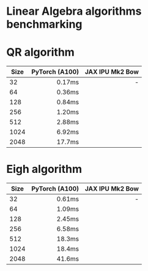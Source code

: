 # Linear Algebra algorithms benchmarking

# QR algorithm

| Size  | PyTorch (A100) | JAX IPU Mk2 Bow
| ----- | ------------:  | -------------:
| 32    | 0.17ms         | -
| 64    | 0.36ms         |
| 128   | 0.84ms         |
| 256   | 1.20ms         |
| 512   | 2.88ms         |
| 1024  | 6.92ms         |
| 2048  | 17.7ms         |

# Eigh algorithm

| Size  | PyTorch (A100) | JAX IPU Mk2 Bow
| ----- | ------------:  | -------------:
| 32    | 0.61ms         | -
| 64    | 1.09ms         |
| 128   | 2.45ms         |
| 256   | 6.58ms         |
| 512   | 18.3ms         |
| 1024  | 18.4ms         |
| 2048  | 41.6ms         |
